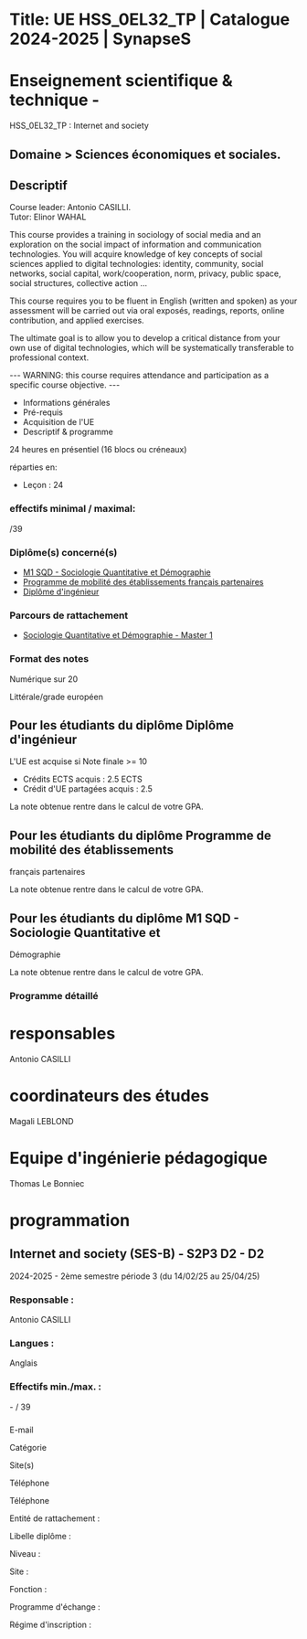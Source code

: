 # Title: UE HSS_0EL32_TP | Catalogue 2024-2025 | SynapseS

#  [ ](/catalogue/2024-2025) Enseignement scientifique & technique \-
HSS_0EL32_TP : Internet and society

## Domaine > Sciences économiques et sociales.

[](/images/image_ue_2024_HSS_0EL32_TP.png)

## Descriptif

Course leader: Antonio CASILLI.  
Tutor: Elinor WAHAL  
  
This course provides a training in sociology of social media and an
exploration on the social impact of information and communication
technologies. You will acquire knowledge of key concepts of social sciences
applied to digital technologies: identity, community, social networks, social
capital, work/cooperation, norm, privacy, public space, social structures,
collective action ...  
  
This course requires you to be fluent in English (written and spoken) as your
assessment will be carried out via oral exposés, readings, reports, online
contribution, and applied exercises.  
  
The ultimate goal is to allow you to develop a critical distance from your own
use of digital technologies, which will be systematically transferable to
professional context.  
  
\--- WARNING: this course requires attendance and participation as a specific
course objective. ---

  * Informations générales
  * Pré-requis
  * Acquisition de l'UE
  * Descriptif & programme

24 heures en présentiel (16 blocs ou créneaux)

réparties en:

  * Leçon : 24

### effectifs minimal / maximal:

/39

### Diplôme(s) concerné(s)

  * [M1 SQD - Sociologie Quantitative et Démographie](/catalogue/2024-2025/diplome/2085/M1SQD-m1-sqd-sociologie-quantitative-et-demographie)
  * [Programme de mobilité des établissements français partenaires](/catalogue/2024-2025/diplome/2063/PEF-programme-de-mobilite-des-etablissements-francais-partenaires)
  * [Diplôme d'ingénieur](/catalogue/2024-2025/diplome/4/ING-diplome-d-ingenieur)

### Parcours de rattachement

  * [Sociologie Quantitative et Démographie - Master 1](/catalogue/2024-2025/parcours/3104/SQD-M1-sociologie-quantitative-et-demographie-master-1)

### Format des notes

Numérique sur 20

Littérale/grade européen

## Pour les étudiants du diplôme Diplôme d'ingénieur

L'UE est acquise si Note finale >= 10

  * Crédits ECTS acquis : 2.5 ECTS
  * Crédit d'UE partagées acquis : 2.5

La note obtenue rentre dans le calcul de votre GPA.

## Pour les étudiants du diplôme Programme de mobilité des établissements
français partenaires

La note obtenue rentre dans le calcul de votre GPA.

## Pour les étudiants du diplôme M1 SQD - Sociologie Quantitative et
Démographie

La note obtenue rentre dans le calcul de votre GPA.

### Programme détaillé

# responsables

Antonio CASILLI

# coordinateurs des études

Magali LEBLOND

# Equipe d'ingénierie pédagogique

Thomas Le Bonniec

# programmation

## Internet and society (SES-B) - S2P3 D2 - D2

2024-2025 - 2ème semestre période 3 (du 14/02/25 au 25/04/25)

### Responsable :

Antonio CASILLI

### Langues :

Anglais

### Effectifs min./max. :

\- / 39

###

E-mail

Catégorie

Site(s)

Téléphone

Téléphone

Entité de rattachement :

Libelle diplôme :

Niveau :

Site :

Fonction :

Programme d'échange :

Régime d'inscription :

